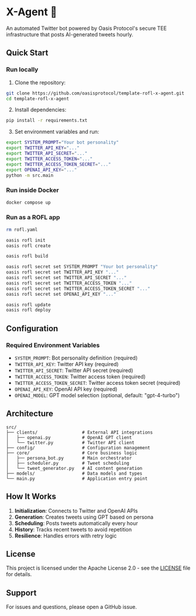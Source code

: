# X-Agent 🤖

An automated Twitter bot powered by Oasis Protocol's secure TEE infrastructure that posts AI-generated tweets hourly.

## Quick Start

### Run locally

1. Clone the repository:
```bash
git clone https://github.com/oasisprotocol/template-rofl-x-agent.git
cd template-rofl-x-agent
```

2. Install dependencies:
```bash
pip install -r requirements.txt
```

3. Set environment variables and run:
```bash
export SYSTEM_PROMPT="Your bot personality"
export TWITTER_API_KEY="..."
export TWITTER_API_SECRET="..."
export TWITTER_ACCESS_TOKEN="..."
export TWITTER_ACCESS_TOKEN_SECRET="..."
export OPENAI_API_KEY="..."
python -m src.main
```

### Run inside Docker

```bash
docker compose up
```

### Run as a ROFL app

```bash
rm rofl.yaml

oasis rofl init
oasis rofl create

oasis rofl build

oasis rofl secret set SYSTEM_PROMPT "Your bot personality"
oasis rofl secret set TWITTER_API_KEY "..."
oasis rofl secret set TWITTER_API_SECRET "..."
oasis rofl secret set TWITTER_ACCESS_TOKEN "..."
oasis rofl secret set TWITTER_ACCESS_TOKEN_SECRET "..."
oasis rofl secret set OPENAI_API_KEY "..."

oasis rofl update
oasis rofl deploy
```

## Configuration

### Required Environment Variables

- `SYSTEM_PROMPT`: Bot personality definition (required)
- `TWITTER_API_KEY`: Twitter API key (required)
- `TWITTER_API_SECRET`: Twitter API secret (required)
- `TWITTER_ACCESS_TOKEN`: Twitter access token (required)
- `TWITTER_ACCESS_TOKEN_SECRET`: Twitter access token secret (required)
- `OPENAI_API_KEY`: OpenAI API key (required)
- `OPENAI_MODEL`: GPT model selection (optional, default: "gpt-4-turbo")

## Architecture

```
src/
├── clients/                 # External API integrations
│   ├── openai.py            # OpenAI GPT client
│   └── twitter.py           # Twitter API client
├── config/                  # Configuration management
├── core/                    # Core business logic
│   ├── persona_bot.py       # Main orchestrator
│   ├── scheduler.py         # Tweet scheduling
│   └── tweet_generator.py   # AI content generation
├── models/                  # Data models and types
└── main.py                  # Application entry point
```

## How It Works

1. **Initialization**: Connects to Twitter and OpenAI APIs
2. **Generation**: Creates tweets using GPT based on persona
3. **Scheduling**: Posts tweets automatically every hour
4. **History**: Tracks recent tweets to avoid repetition
5. **Resilience**: Handles errors with retry logic

## License

This project is licensed under the Apache License 2.0 - see the [LICENSE](LICENSE) file for details.

## Support

For issues and questions, please open a GitHub issue.